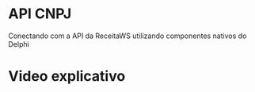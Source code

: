 # API CNPJ
Conectando com a API da ReceitaWS utilizando componentes nativos do Delphi

# Video explicativo


